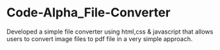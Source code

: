 # Code-Alpha_File-Converter
Developed a simple file converter using html,css &amp; javascript that allows users to convert image files to pdf file in a very simple approach.
